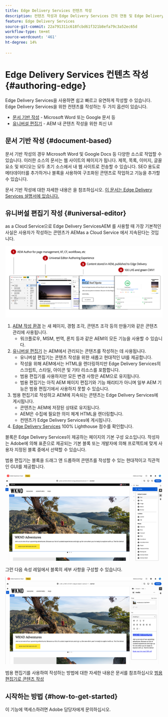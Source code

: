 ```yaml
---
title: Edge Delivery Services 컨텐츠 작성
description: 컨텐츠 작성과 Edge Delivery Services 간의 연동 및 Edge Delivery Services을 통해 AEM 컨텐츠를 작성하는 방법에 대해 알아봅니다.
feature: Edge Delivery Services
source-git-commit: 22a791311c618fcbd61f321b8efa79c3a52ec65d
workflow-type: tm+mt
source-wordcount: '461'
ht-degree: 14%

---
```



# Edge Delivery Services 컨텐츠 작성 {#authoring-edge}

Edge Delivery Services을 사용하면 쉽고 빠르고 유연하게 작성할 수 있습니다. Edge Delivery Services을 위한 컨텐츠를 작성하는 두 가지 옵션이 있습니다.

* [문서 기반 작성](#document-based) - Microsoft Word 또는 Google 문서 등
* [유니버설 편집기](#universal-editor) - AEM 내 콘텐츠 작성을 위한 최신 UI

## 문서 기반 작성 {#document-based}

문서 기반 작성의 경우 Microsoft Word 및 Google Docs 등 다양한 소스로 작업할 수 있습니다. 이러한 소스의 문서는 웹 사이트의 페이지가 됩니다. 제목, 목록, 이미지, 글꼴 요소 및 비디오는 모두 초기 소스에서 내 웹 사이트로 전송할 수 있습니다. SEO 용도로 메타데이터를 추가하거나 블록을 사용하여 구조화된 콘텐츠로 작업하고 기능을 추가할 수 있습니다.

문서 기반 작성에 대한 자세한 내용은 을 참조하십시오. [이 문서는 Edge Delivery Services 설명서에 있습니다.](/help/edge/docs/authoring.md)

## 유니버설 편집기 작성 {#universal-editor}

as a Cloud Service으로 Edge Delivery ServicesAEM 를 사용할 때 가장 기본적인 사실은 사용자가 작성하는 콘텐츠가 AEMas a Cloud Service 에서 지속된다는 것입니다.

![Edge Delivery Services에서 AEM 작성 작동 방식](assets/how-aem-edge-works.png)

1. [AEM 작성 환경](/help/sites-cloud/authoring/getting-started/quick-start.md) 는 새 페이지, 경험 조각, 콘텐츠 조각 등의 만들기와 같은 콘텐츠 관리에 사용됩니다.
   * 워크플로우, MSM, 번역, 론치 등과 같은 AEM의 모든 기능을 사용할 수 있습니다.
1. [유니버설 편집기](/help/implementing/universal-editor/authoring.md) 는 AEM에서 관리되는 콘텐츠를 작성하는 데 사용됩니다.
   * 유니버설 편집기는 콘텐츠 작성을 위한 새롭고 현대적인 UI를 제공합니다.
   * 작성을 위해 AEM에서는 HTML을 렌더링하지만 Edge Delivery Services의 스크립트, 스타일, 아이콘 및 기타 리소스를 포함합니다.
   * 범용 편집기를 사용하지만 모든 변경 사항은 AEM으로 유지됩니다.
   * 범용 편집기는 아직 AEM 페이지 편집기와 기능 패리티가 아니며 일부 AEM 기능은 범용 편집기에서 사용하지 못할 수 있습니다.
1. 범용 편집기로 작성하고 AEM에 지속되는 콘텐츠는 Edge Delivery Services에 게시됩니다.
   * 콘텐츠는 AEM에 저장된 상태로 유지됩니다.
   * AEM은 수집에 필요한 의미 체계 HTML을 렌더링합니다.
   * 컨텐츠가 Edge Delivery Services에 게시됩니다.
1. [Edge Delivery Services](/help/edge/developer/keeping-it-100.md) 100% Lighthouse 점수를 확인합니다.

블록은 Edge Delivery Services이 제공하는 페이지의 기본 구성 요소입니다. 작성자는 Adobe에 의해 표준으로 제공되는 기본 블록 또는 개발자에 의해 프로젝트에 맞게 사용자 지정된 블록 중에서 선택할 수 있습니다.

범용 편집기는 블록을 드래그 앤 드롭하여 콘텐츠를 작성할 수 있는 현대적이고 직관적인 GUI를 제공합니다.

![범용 편집기에서 블록 드래그 앤 드롭](assets/blocks.png)

그런 다음 속성 레일에서 블록의 세부 사항을 구성할 수 있습니다.

![블록 속성 구성](assets/block-properties.png)

범용 편집기를 사용하여 작성하는 방법에 대한 자세한 내용은 문서를 참조하십시오 [범용 편집기로 콘텐츠 작성](/help/implementing/universal-editor/authoring.md)

## 시작하는 방법 {#how-to-get-started}

이 기능에 액세스하려면 Adobe 담당자에게 문의하십시오.
